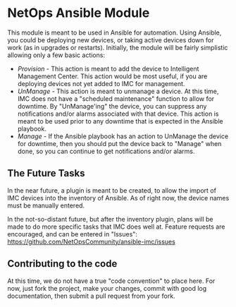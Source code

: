 # NetOps Ansible Module

This module is meant to be used in Ansible for automation.  Using Ansible, you could be deploying new devices, or taking active devices down for work (as in upgrades or restarts).  Initially, the module will be fairly simplistic allowing only a few basic actions:

* _Provision_ - This action is meant to add the device to Intelligent Management Center.  This action would be most useful, if you are deploying devices not yet added to IMC for management.
* _UnManage_ - This action is meant to unmanage a device.  At this time, IMC does not have a "scheduled maintenance" function to allow for downtime.  By "UnManage'ing" the device, you can suppress any notifications and/or alarms associated with that device.  This action is meant to be used prior to any downtime that is expected in the Ansible playbook.
* _Manage_ - If the Ansible playbook has an action to UnManage the device for downtime, then you should put the device back to "Manage" when done, so you can continue to get notifications and/or alarms.

## The Future Tasks

In the near future, a plugin is meant to be created, to allow the import of IMC devices into the inventory of Ansible.  As of right now, the device names must be manually entered.

In the not-so-distant future, but after the inventory plugin, plans will be made to do more specific tasks that IMC does well at.  Feature requests are encouraged, and can be entered in "Issues": https://github.com/NetOpsCommunity/ansible-imc/issues

## Contributing to the code

At this time, we do not have a true "code convention" to place here.  For now, just fork the project, make your changes, commit with good log documentation, then submit a pull request from your fork.
